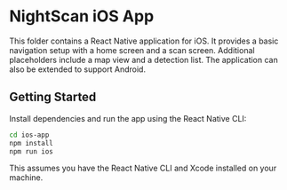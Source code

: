 # NightScan iOS App

This folder contains a React Native application for iOS.
It provides a basic navigation setup with a home screen and a scan screen.
Additional placeholders include a map view and a detection list.
The application can also be extended to support Android.

## Getting Started

Install dependencies and run the app using the React Native CLI:

```bash
cd ios-app
npm install
npm run ios
```

This assumes you have the React Native CLI and Xcode installed on your machine.

